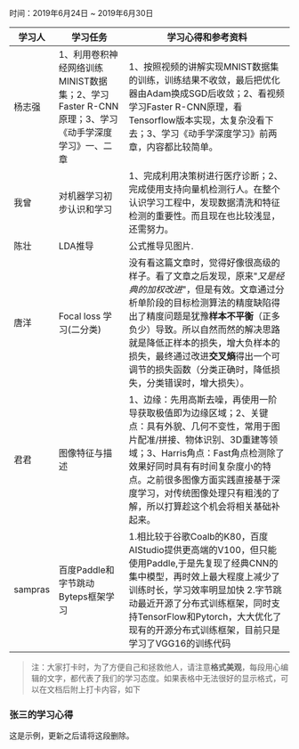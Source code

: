时间：2019年6月24日 ~ 2019年6月30日

学习人|学习任务|学习心得和参考资料
------ | ------ | ------ 
杨志强 | 1、利用卷积神经网络训练MINIST数据集；2、学习Faster R-CNN原理；3、学习《动手学深度学习》一、二章| 1、按照视频的讲解实现MNIST数据集的训练，训练结果不收敛，最后把优化器由Adam换成SGD后收敛；2、看视频学习Faster R-CNN原理，看Tensorflow版本实现，太复杂没看下去；3、学习《动手学深度学习》前两章，内容都比较简单。
我曾 |对机器学习初步认识和学习| 1、完成利用决策树进行医疗诊断；2、完成使用支持向量机检测行人。在整个认识学习工程中，发现数据清洗和特征检测的重要性。而且现在也比较浅显，还需努力。
陈壮 |LDA推导| 公式推导见图片.
唐洋 | Focal loss 学习(二分类) | 没有看这篇文章时，觉得好像很高级的样子。看了文章之后发现，原来"*又是经典的加权改进*"，但是有效。文章通过分析单阶段的目标检测算法的精度缺陷得出了精度问题是犹豫**样本不平衡**（正多负少）导致。所以自然而然的解决思路就是降低正样本的损失，增大负样本的损失，最终通过改进**交叉熵**得出一个可调节的损失函数（分类正确时，降低损失，分类错误时，增大损失）。
君君 | 图像特征与描述 | 1、边缘：先用高斯去噪，再使用一阶导获取极值即为边缘区域；2、关键点：具有外貌、几何不变性，常用于图片配准/拼接、物体识别、3D重建等领域；3、Harris角点：Fast角点检测除了效果好同时具有有时间复杂度小的特点。之前很多图像方面实践直接基于深度学习，对传统图像处理只有粗浅的了解，所以打算趁这个机会将相关基础补起来。
sampras | 百度Paddle和字节跳动Byteps框架学习 | 1.相比较于谷歌Coalb的K80，百度AIStudio提供更高端的V100，但只能使用Paddle,于是先复现了经典CNN的集中模型，再时效上最大程度上减少了训练时长，学习效率明显加快  2.字节跳动最近开源了分布式训练框架，同时支持TensorFlow和Pytorch，大大优化了现有的开源分布式训练框架，目前只是学习了VGG16的训练代码
> 注：大家打卡时，为了方便自己和拯救他人，请注意**格式美观**，每段用心编辑的文字，都代表了我们的学习态度。如果表格中无法很好的显示格式，可以在文档后附上打卡内容，如下

### 张三的学习心得
这是示例，更新之后请将这段删除。
